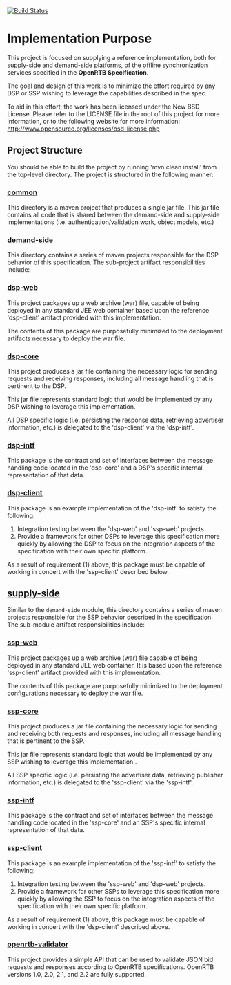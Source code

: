 [![Build Status](https://travis-ci.org/nkapser/openrtb2x.svg?branch=develop)](https://travis-ci.org/nkapser/openrtb2x)

# Implementation Purpose
This project is focused on supplying a reference implementation,
both for supply-side and demand-side platforms, of the offline
synchronization services specified in the **OpenRTB Specification**.

The goal and design of this work is to minimize the effort required
by any DSP or SSP wishing to leverage the capabilities described
in the spec.

To aid in this effort, the work has been licensed under the New BSD
License.  Please refer to the LICENSE file in the root of this
project for more information, or to the following website for more
information: http://www.opensource.org/licenses/bsd-license.php

## Project Structure
You should be able to build the project by running 'mvn clean
install' from the top-level directory.  The project is structured
in the following manner:

### [common](https://github.com/jm3/openrtb2x/tree/2.0/common)
This directory is a maven project that produces a single jar file.
This jar file contains all code that is shared between the demand-side
and supply-side implementations (i.e. authentication/validation
work, object models, etc.)

### [demand-side](https://github.com/jm3/openrtb2x/tree/2.0/demand-side)
This directory contains a series of maven projects responsible for
the DSP behavior of this specification.  The sub-project artifact
responsibilities include:

### [dsp-web](https://github.com/openrtb/openrtb2x/tree/2.0/demand-side/dsp-web)
This project packages up a web archive (war) file, capable of being
deployed in any standard JEE web container based upon the reference
'dsp-client' artifact provided with this implementation.

The contents of this package are purposefully minimized to the 
deployment artifacts necessary to deploy the war file.

### [dsp-core](https://github.com/openrtb/openrtb2x/tree/2.0/demand-side/dsp-core)
This project produces a jar file containing the necessary logic for
sending requests and receiving responses, including all message
handling that is pertinent to the DSP.

This jar file represents standard logic that would be implemented
by any DSP wishing to leverage this implementation.

All DSP specific logic (i.e. persisting the response data, retrieving 
advertiser information, etc.) is delegated to the 'dsp-client' via the 
'dsp-intf'.

### [dsp-intf](https://github.com/openrtb/openrtb2x/tree/2.0/demand-side/dsp-intf)
This package is the contract and set of interfaces between the message 
handling code located in the 'dsp-core' and a DSP's specific internal 
representation of that data.

### [dsp-client](https://github.com/openrtb/openrtb2x/tree/2.0/demand-side/dsp-client)
This package is an example implementation of the 'dsp-intf' to satisfy 
the following:
1) Integration testing between the 'dsp-web' and 'ssp-web' projects.
2) Provide a framework for other DSPs to leverage this specification more 
   quickly by allowing the DSP to focus on the integration aspects of the 
   specification with their own specific platform.

As a result of requirement (1) above, this package must be capable of 
working in concert with the 'ssp-client' described below.

## [supply-side](https://github.com/jm3/openrtb2x/tree/2.0/supply-side)
Similar to the `demand-side` module, this directory contains a series of 
maven projects responsible for the SSP behavior described in the 
specification.  The sub-module artifact responsibilities include:

### [ssp-web](https://github.com/jm3/openrtb2x/tree/2.0/supply-side/ssp-web)
This project packages up a web archive (war) file capable of being
deployed in any standard JEE web container.  It is based upon the
reference 'ssp-client' artifact provided with this implementation.

The contents of this package are purposefully minimized to the
deployment configurations necessary to deploy the war file.

### [ssp-core](https://github.com/jm3/openrtb2x/tree/2.0/supply-side/ssp-core)
This project produces a jar file containing the necessary logic for
sending and receiving both requests and responses, including all
message handling that is pertinent to the SSP.

This jar file represents standard logic that would be implemented
by any SSP wishing to leverage this implementation..

All SSP specific logic (i.e. persisting the advertiser data,
retrieving publisher information, etc.) is delegated to the
'ssp-client' via the 'ssp-intf'.

### [ssp-intf](https://github.com/jm3/openrtb2x/tree/2.0/supply-side/ssp-intf)
This package is the contract and set of interfaces between the
message handling code located in the 'ssp-core' and an SSP's specific
internal representation of that data.

### [ssp-client](https://github.com/jm3/openrtb2x/tree/2.0/supply-side/ssp-client)
This package is an example implementation of the 'ssp-intf' to satisfy 
the following:
1. Integration testing between the 'ssp-web' and 'dsp-web' projects.
2. Provide a framework for other SSPs to leverage this specification more 
quickly by allowing the SSP to focus on the integration aspects of the 
specification with their own specific platform.

As a result of requirement (1) above, this package must be capable
of working in concert with the 'dsp-client' described above.

### [openrtb-validator](https://github.com/jm3/openrtb2x/tree/2.0/openrtb-validator)
This project provides a simple API that can be used to validate
JSON bid requests and responses according to OpenRTB specifications.
OpenRTB versions 1.0, 2.0, 2.1, and 2.2 are fully supported.

